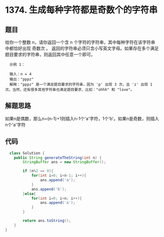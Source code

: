 # 1374. 生成每种字符都是奇数个的字符串

## 题目
给你一个整数 n，请你返回一个含 n 个字符的字符串，其中每种字符在该字符串中都恰好出现 奇数次 。
返回的字符串必须只含小写英文字母。如果存在多个满足题目要求的字符串，则返回其中任意一个即可。
 

      示例 1：

      输入：n = 4
      输出："pppz"
      解释："pppz" 是一个满足题目要求的字符串，因为 'p' 出现 3 次，且 'z' 出现 1 次。当然，还有很多其他字符串也满足题目要求，比如："ohhh" 和 "love"。

## 解题思路
如果n是偶数，那么n=(n-1)+1则插入n-1个'a'字符，1个'b'。如果n是奇数，则插入n个'a'字符

## 代码
```java
  class Solution {
    public String generateTheString(int n) {
        StringBuffer ans = new StringBuffer();

        if (n%2 == 0){
            for(int i=0; i<n-1; i++){
                ans.append('a');
            }
            ans.append('b');
        }else{
            for(int i=0; i<n; i++){
                ans.append('a');
            }
        }

        return ans.toString();
    }
}
```
